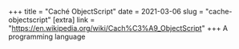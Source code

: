+++
title = "Caché ObjectScript"
date = 2021-03-06
slug = "cache-objectscript"
[extra]
link = "https://en.wikipedia.org/wiki/Cach%C3%A9_ObjectScript"
+++
A programming language


